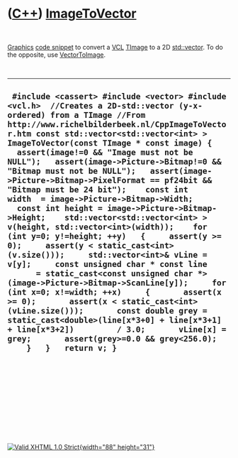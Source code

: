 



 

 

 

 

 

([C++](Cpp.htm)) [ImageToVector](CppImageToVector.htm)
======================================================

 

[Graphics](CppGraphics.htm) [code snippet](CppCodeSnippets.htm) to
convert a [VCL](CppVcl.htm) [TImage](CppTImage.htm) to a 2D
[std::vector](CppVector.htm). To do the opposite, use
[VectorToImage](CppVectorToImage.htm).

 

  -------------------------------------------------------------------------------------------------------------------------------------------------------------------------------------------------------------------------------------------------------------------------------------------------------------------------------------------------------------------------------------------------------------------------------------------------------------------------------------------------------------------------------------------------------------------------------------------------------------------------------------------------------------------------------------------------------------------------------------------------------------------------------------------------------------------------------------------------------------------------------------------------------------------------------------------------------------------------------------------------------------------------------------------------------------------------------------------------------------------------------------------------------------------------------------------------------------------------------
  ` #include <cassert> #include <vector> #include <vcl.h>  //Creates a 2D-std::vector (y-x-ordered) from a TImage //From http://www.richelbilderbeek.nl/CppImageToVector.htm const std::vector<std::vector<int> > ImageToVector(const TImage * const image) {   assert(image!=0 && "Image must not be NULL");   assert(image->Picture->Bitmap!=0 && "Bitmap must not be NULL");   assert(image->Picture->Bitmap->PixelFormat == pf24bit && "Bitmap must be 24 bit");    const int width  = image->Picture->Bitmap->Width;   const int height = image->Picture->Bitmap->Height;    std::vector<std::vector<int> > v(height, std::vector<int>(width));    for (int y=0; y!=height; ++y)   {     assert(y >= 0);     assert(y < static_cast<int>(v.size()));     std::vector<int>& vLine = v[y];     const unsigned char * const line       = static_cast<const unsigned char *>(image->Picture->Bitmap->ScanLine[y]);     for (int x=0; x!=width; ++x)     {       assert(x >= 0);       assert(x < static_cast<int>(vLine.size()));       const double grey = static_cast<double>(line[x*3+0] + line[x*3+1] + line[x*3+2])         / 3.0;       vLine[x] = grey;       assert(grey>=0.0 && grey<256.0);     }   }   return v; }`
  -------------------------------------------------------------------------------------------------------------------------------------------------------------------------------------------------------------------------------------------------------------------------------------------------------------------------------------------------------------------------------------------------------------------------------------------------------------------------------------------------------------------------------------------------------------------------------------------------------------------------------------------------------------------------------------------------------------------------------------------------------------------------------------------------------------------------------------------------------------------------------------------------------------------------------------------------------------------------------------------------------------------------------------------------------------------------------------------------------------------------------------------------------------------------------------------------------------------------------

 

 

 

 

 





 

[![Valid XHTML 1.0 Strict](valid-xhtml10.png){width="88"
height="31"}](http://validator.w3.org/check?uri=referer)

